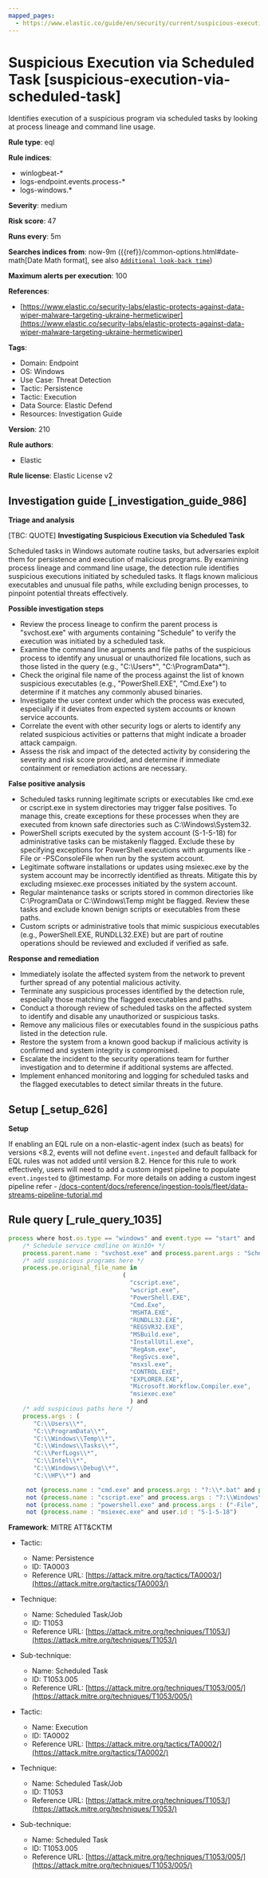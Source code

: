 ```yaml
---
mapped_pages:
  - https://www.elastic.co/guide/en/security/current/suspicious-execution-via-scheduled-task.html
---
```


# Suspicious Execution via Scheduled Task [suspicious-execution-via-scheduled-task]

Identifies execution of a suspicious program via scheduled tasks by looking at process lineage and command line usage.

**Rule type**: eql

**Rule indices**:

* winlogbeat-*
* logs-endpoint.events.process-*
* logs-windows.*

**Severity**: medium

**Risk score**: 47

**Runs every**: 5m

**Searches indices from**: now-9m ({{ref}}/common-options.html#date-math[Date Math format], see also [`Additional look-back time`](docs-content://solutions/security/detect-and-alert/create-detection-rule.md#rule-schedule))

**Maximum alerts per execution**: 100

**References**:

* [https://www.elastic.co/security-labs/elastic-protects-against-data-wiper-malware-targeting-ukraine-hermeticwiper](https://www.elastic.co/security-labs/elastic-protects-against-data-wiper-malware-targeting-ukraine-hermeticwiper)

**Tags**:

* Domain: Endpoint
* OS: Windows
* Use Case: Threat Detection
* Tactic: Persistence
* Tactic: Execution
* Data Source: Elastic Defend
* Resources: Investigation Guide

**Version**: 210

**Rule authors**:

* Elastic

**Rule license**: Elastic License v2

## Investigation guide [_investigation_guide_986]

**Triage and analysis**

[TBC: QUOTE]
**Investigating Suspicious Execution via Scheduled Task**

Scheduled tasks in Windows automate routine tasks, but adversaries exploit them for persistence and execution of malicious programs. By examining process lineage and command line usage, the detection rule identifies suspicious executions initiated by scheduled tasks. It flags known malicious executables and unusual file paths, while excluding benign processes, to pinpoint potential threats effectively.

**Possible investigation steps**

* Review the process lineage to confirm the parent process is "svchost.exe" with arguments containing "Schedule" to verify the execution was initiated by a scheduled task.
* Examine the command line arguments and file paths of the suspicious process to identify any unusual or unauthorized file locations, such as those listed in the query (e.g., "C:\Users*", "C:\ProgramData\*").
* Check the original file name of the process against the list of known suspicious executables (e.g., "PowerShell.EXE", "Cmd.Exe") to determine if it matches any commonly abused binaries.
* Investigate the user context under which the process was executed, especially if it deviates from expected system accounts or known service accounts.
* Correlate the event with other security logs or alerts to identify any related suspicious activities or patterns that might indicate a broader attack campaign.
* Assess the risk and impact of the detected activity by considering the severity and risk score provided, and determine if immediate containment or remediation actions are necessary.

**False positive analysis**

* Scheduled tasks running legitimate scripts or executables like cmd.exe or cscript.exe in system directories may trigger false positives. To manage this, create exceptions for these processes when they are executed from known safe directories such as C:\Windows\System32.
* PowerShell scripts executed by the system account (S-1-5-18) for administrative tasks can be mistakenly flagged. Exclude these by specifying exceptions for PowerShell executions with arguments like -File or -PSConsoleFile when run by the system account.
* Legitimate software installations or updates using msiexec.exe by the system account may be incorrectly identified as threats. Mitigate this by excluding msiexec.exe processes initiated by the system account.
* Regular maintenance tasks or scripts stored in common directories like C:\ProgramData or C:\Windows\Temp might be flagged. Review these tasks and exclude known benign scripts or executables from these paths.
* Custom scripts or administrative tools that mimic suspicious executables (e.g., PowerShell.EXE, RUNDLL32.EXE) but are part of routine operations should be reviewed and excluded if verified as safe.

**Response and remediation**

* Immediately isolate the affected system from the network to prevent further spread of any potential malicious activity.
* Terminate any suspicious processes identified by the detection rule, especially those matching the flagged executables and paths.
* Conduct a thorough review of scheduled tasks on the affected system to identify and disable any unauthorized or suspicious tasks.
* Remove any malicious files or executables found in the suspicious paths listed in the detection rule.
* Restore the system from a known good backup if malicious activity is confirmed and system integrity is compromised.
* Escalate the incident to the security operations team for further investigation and to determine if additional systems are affected.
* Implement enhanced monitoring and logging for scheduled tasks and the flagged executables to detect similar threats in the future.


## Setup [_setup_626]

**Setup**

If enabling an EQL rule on a non-elastic-agent index (such as beats) for versions <8.2, events will not define `event.ingested` and default fallback for EQL rules was not added until version 8.2. Hence for this rule to work effectively, users will need to add a custom ingest pipeline to populate `event.ingested` to @timestamp. For more details on adding a custom ingest pipeline refer - [/docs-content/docs/reference/ingestion-tools/fleet/data-streams-pipeline-tutorial.md](docs-content://reference/ingestion-tools/fleet/data-streams-pipeline-tutorial.md)


## Rule query [_rule_query_1035]

```js
process where host.os.type == "windows" and event.type == "start" and
    /* Schedule service cmdline on Win10+ */
    process.parent.name : "svchost.exe" and process.parent.args : "Schedule" and
    /* add suspicious programs here */
    process.pe.original_file_name in
                                (
                                  "cscript.exe",
                                  "wscript.exe",
                                  "PowerShell.EXE",
                                  "Cmd.Exe",
                                  "MSHTA.EXE",
                                  "RUNDLL32.EXE",
                                  "REGSVR32.EXE",
                                  "MSBuild.exe",
                                  "InstallUtil.exe",
                                  "RegAsm.exe",
                                  "RegSvcs.exe",
                                  "msxsl.exe",
                                  "CONTROL.EXE",
                                  "EXPLORER.EXE",
                                  "Microsoft.Workflow.Compiler.exe",
                                  "msiexec.exe"
                                  ) and
    /* add suspicious paths here */
    process.args : (
       "C:\\Users\\*",
       "C:\\ProgramData\\*",
       "C:\\Windows\\Temp\\*",
       "C:\\Windows\\Tasks\\*",
       "C:\\PerfLogs\\*",
       "C:\\Intel\\*",
       "C:\\Windows\\Debug\\*",
       "C:\\HP\\*") and

     not (process.name : "cmd.exe" and process.args : "?:\\*.bat" and process.working_directory : "?:\\Windows\\System32\\") and
     not (process.name : "cscript.exe" and process.args : "?:\\Windows\\system32\\calluxxprovider.vbs") and
     not (process.name : "powershell.exe" and process.args : ("-File", "-PSConsoleFile") and user.id : "S-1-5-18") and
     not (process.name : "msiexec.exe" and user.id : "S-1-5-18")
```

**Framework**: MITRE ATT&CKTM

* Tactic:

    * Name: Persistence
    * ID: TA0003
    * Reference URL: [https://attack.mitre.org/tactics/TA0003/](https://attack.mitre.org/tactics/TA0003/)

* Technique:

    * Name: Scheduled Task/Job
    * ID: T1053
    * Reference URL: [https://attack.mitre.org/techniques/T1053/](https://attack.mitre.org/techniques/T1053/)

* Sub-technique:

    * Name: Scheduled Task
    * ID: T1053.005
    * Reference URL: [https://attack.mitre.org/techniques/T1053/005/](https://attack.mitre.org/techniques/T1053/005/)

* Tactic:

    * Name: Execution
    * ID: TA0002
    * Reference URL: [https://attack.mitre.org/tactics/TA0002/](https://attack.mitre.org/tactics/TA0002/)

* Technique:

    * Name: Scheduled Task/Job
    * ID: T1053
    * Reference URL: [https://attack.mitre.org/techniques/T1053/](https://attack.mitre.org/techniques/T1053/)

* Sub-technique:

    * Name: Scheduled Task
    * ID: T1053.005
    * Reference URL: [https://attack.mitre.org/techniques/T1053/005/](https://attack.mitre.org/techniques/T1053/005/)




